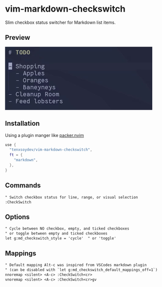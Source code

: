 # vim-markdown-checkswitch

Slim checkbox status switcher for Markdown list items.

## Preview

![](preview.gif)

## Installation

Using a plugin manger like [packer.nvim](https://github.com/wbthomason/packer.nvim)

```lua
use {
  "tenxsoydev/vim-markdown-checkswitch",
  ft = {
    "markdown",
  },
}
```

## Commands

```vim
" Switch checkbox status for line, range, or visual selection
:CheckSwitch
```

## Options

```vim
" Cycle between NO checkbox, empty, and ticked checkboxes 
" or toggle between empty and ticked checkboxes
let g:md_checkswitch_style = 'cycle'  " or 'toggle'
```

## Mappings

```vim
" Default mapping Alt-c was inspired from VSCodes markdown plugin 
" (can be disabled with `let g:md_checkswitch_default_mappings_off=1`)
nnoremap <silent> <A-c> :CheckSwitch<cr>
vnoremap <silent> <A-c> :CheckSwitch<cr>gv
```
